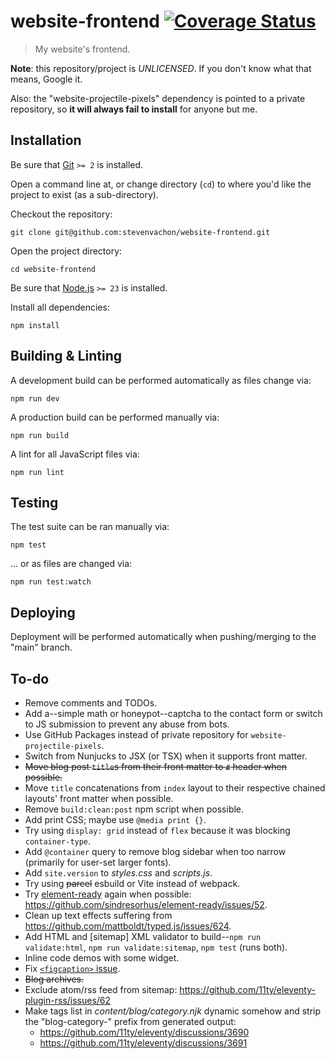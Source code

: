 # website-frontend [![Coverage Status][codecov-image]][codecov-url]

> My website's frontend.

**Note**: this repository/project is _UNLICENSED_. If you don't know what that means, Google it.

Also: the "website-projectile-pixels" dependency is pointed to a private repository, so **it will always fail to install** for anyone but me.

## Installation

Be sure that [Git](https://git-scm.com) `>= 2` is installed.

Open a command line at, or change directory (`cd`) to where you'd like the project to exist (as a sub-directory).

Checkout the repository:

```shell
git clone git@github.com:stevenvachon/website-frontend.git
```

Open the project directory:

```shell
cd website-frontend
```

Be sure that [Node.js](https://nodejs.org) `>= 23` is installed.

Install all dependencies:

```shell
npm install
```

## Building & Linting

A development build can be performed automatically as files change via:

```shell
npm run dev
```

A production build can be performed manually via:

```shell
npm run build
```

A lint for all JavaScript files via:

```shell
npm run lint
```

## Testing

The test suite can be ran manually via:

```shell
npm test
```

… or as files are changed via:

```shell
npm run test:watch
```

## Deploying

Deployment will be performed automatically when pushing/merging to the "main" branch.

## To-do

- Remove comments and TODOs.
- Add a--simple math or honeypot--captcha to the contact form or switch to JS submission to prevent any abuse from bots.
- Use GitHub Packages instead of private repository for `website-projectile-pixels`.
- Switch from Nunjucks to JSX (or TSX) when it supports front matter.
- ~~Move blog post `title`s from their front matter to `#` header when possible.~~
- Move `title` concatenations from `index` layout to their respective chained layouts' front matter when possible.
- Remove `build:clean:post` npm script when possible.
- Add print CSS; maybe use `@media print {}`.
- Try using `display: grid` instead of `flex` because it was blocking `container-type`.
- Add `@container` query to remove blog sidebar when too narrow (primarily for user-set larger fonts).
- Add `site.version` to _styles.css_ and _scripts.js_.
- Try using ~~parcel~~ esbuild or Vite instead of webpack.
- Try [element-ready](https://npmjs.com/element-ready) again when possible: https://github.com/sindresorhus/element-ready/issues/52.
- Clean up text effects suffering from https://github.com/mattboldt/typed.js/issues/624.
- Add HTML and [sitemap] XML validator to build--`npm run validate:html`, `npm run validate:sitemap`, `npm test` (runs both).
- Inline code demos with some widget.
- Fix [`<figcaption>` issue](https://github.com/arve0/markdown-it-implicit-figures/issues/56).
- ~~Blog archives.~~
- Exclude atom/rss feed from sitemap: https://github.com/11ty/eleventy-plugin-rss/issues/62
- Make tags list in _content/blog/category.njk_ dynamic somehow and strip the "blog-category-" prefix from generated output:
  - https://github.com/11ty/eleventy/discussions/3690
  - https://github.com/11ty/eleventy/discussions/3691

[codecov-image]: https://img.shields.io/codecov/c/github/stevenvachon/website-frontend
[codecov-url]: https://app.codecov.io/github/stevenvachon/website-frontend
